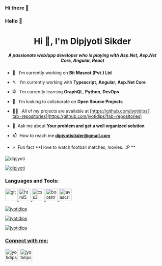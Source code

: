 ### Hi there 👋

<!--
**jyotidips/jyotidips** is a ✨ _special_ ✨ repository because its `README.md` (this file) appears on your GitHub profile.

Here are some ideas to get you started:

- 🔭 I’m currently working on ...
- 🌱 I’m currently learning ...
- 👯 I’m looking to collaborate on ...
- 🤔 I’m looking for help with ...
- 💬 Ask me about ...
- 📫 How to reach me: ...
- 😄 Pronouns: ...
- ⚡ Fun fact: ...
-->

### Hello 👋
<h1 align="center">Hi 👋, I'm Dipjyoti Sikder </h1>

<h5 align="center">A passionate web/app developer who is playing with Asp.Net, Asp.Net Core, Angular, React</h5>


- 🔭  &nbsp; I’m currently working on **Bit Mascot (Pvt.) Ltd**

- ✎ &nbsp; I’m currently working with **Typescript**, **Angular**, **Asp.Net Core**

- ⭆  &nbsp; I’m currently learning **GraphQL**, **Python**, **DevOps**

- 👯  &nbsp; I’m looking to collaborate on **Open Source Projects**

- 👨‍💻  &nbsp; All of my projects are available at [https://github.com/jyotidips?tab=repositories](https://github.com/jyotidips?tab=repositories)

- 💬  &nbsp;Ask me about **Your problem and get a well organized solution**

- 📫  &nbsp;How to reach me **dipjyotisikder@gmail.com**

- ⚡  &nbsp;Fun fact **I love to watch football matches, movies...:P **


<p align="left"> <img src="https://komarev.com/ghpvc/?username=jyotidips&label=Profile%20views&color=0e75b6&style=flat" alt="dipjyoti" /> </p>

<p align="left"> <a href="https://github.com/ryo-ma/github-profile-trophy"><img src="https://github-profile-trophy.vercel.app/?username=jyotidips" alt="dipjyoti" /></a> </p>

<h3 align="left">Languages and Tools:</h3>

<p align="left"><a href="https://git-scm.com/" target="_blank"> <img src="https://www.vectorlogo.zone/logos/git-scm/git-scm-icon.svg" alt="git" width="40" height="40"/> </a> <a href="https://www.w3.org/html/" target="_blank"> <img src="https://img.icons8.com/dusk/64/000000/html-5.png" alt="html5" width="40" height="40"/> </a><a href="https://www.w3schools.com/css/" target="_blank"> <img src="https://img.icons8.com/color/48/000000/css3.png" alt="css3" width="40" height="40"/> </a><a href="https://getbootstrap.com" target="_blank"> <img src="https://img.icons8.com/color/48/000000/bootstrap.png" alt="bootstrap" width="40" height="40"/> </a><a href="https://developer.mozilla.org/en-US/docs/Web/JavaScript" target="_blank"> <img src="https://img.icons8.com/color/48/000000/javascript.png" alt="javascript" width="40" height="40"/> </a><a href="https://babeljs.io/" target="_blank">

<br />
<p align="left"><img src="https://github-readme-stats.vercel.app/api/top-langs?username=jyotidips&show_icons=true&locale=en&layout=compact" alt="jyotidips" /></p>

<p><img align="center" src="https://github-readme-stats.vercel.app/api?username=jyotidips&show_icons=true&locale=en" alt="jyotidips" /></p>

<p><img align="center" src="https://github-readme-streak-stats.herokuapp.com/?user=jyotidips&" alt="jyotidips" /></p>


<h3 align="left">Connect with me:</h3>

<p align="left"><a href="mailto:dipjyotisikder@gmail.com" target="blank"><img align="center" src="https://img.icons8.com/color/64/000000/gmail-new.png" alt="jyotidips" height="40" width="40" /></a>&nbsp;
  <a href="https://www.linkedin.com/in/dipjyotisikder/" target="blank"><img align="center" src="https://image.flaticon.com/icons/png/512/174/174857.png" alt="jyotidips" height="40" width="40" /></a> &nbsp;
